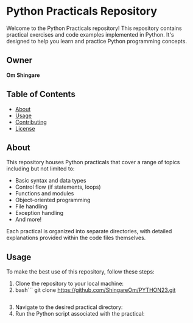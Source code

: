 # Python Practicals Repository

Welcome to the Python Practicals repository! This repository contains practical exercises and code examples implemented in Python. It's designed to help you learn and practice Python programming concepts.

## Owner

**Om Shingare**

## Table of Contents

- [About](#about)
- [Usage](#usage)
- [Contributing](#contributing)
- [License](#license)

## About

This repository houses Python practicals that cover a range of topics including but not limited to:

- Basic syntax and data types
- Control flow (if statements, loops)
- Functions and modules
- Object-oriented programming
- File handling
- Exception handling
- And more!

Each practical is organized into separate directories, with detailed explanations provided within the code files themselves.

## Usage

To make the best use of this repository, follow these steps:

1. Clone the repository to your local machine:
2. bash```
   git clone https://github.com/ShingareOm/PYTHON23.git
   ```
3. Navigate to the desired practical directory:
4. Run the Python script associated with the practical:


